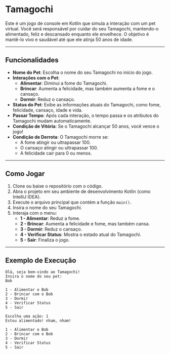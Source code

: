 # Tamagochi

Este é um jogo de console em Kotlin que simula a interação com um pet virtual. Você será responsável por cuidar do seu Tamagochi, mantendo-o alimentado, feliz e descansado enquanto ele envelhece. O objetivo é mantê-lo vivo e saudável até que ele atinja 50 anos de idade.

---

## Funcionalidades

- **Nome do Pet**: Escolha o nome do seu Tamagochi no início do jogo.
- **Interações com o Pet**:
  - **Alimentar**: Diminui a fome do Tamagochi.
  - **Brincar**: Aumenta a felicidade, mas também aumenta a fome e o cansaço.
  - **Dormir**: Reduz o cansaço.
- **Status do Pet**: Exibe as informações atuais do Tamagochi, como fome, felicidade, cansaço, idade e vida.
- **Passar Tempo**: Após cada interação, o tempo passa e os atributos do Tamagochi mudam automaticamente.
- **Condição de Vitória**: Se o Tamagochi alcançar 50 anos, você vence o jogo!
- **Condição de Derrota**: O Tamagochi morre se:
  - A fome atingir ou ultrapassar 100.
  - O cansaço atingir ou ultrapassar 100.
  - A felicidade cair para 0 ou menos.

---

## Como Jogar

1. Clone ou baixe o repositório com o código.
2. Abra o projeto em seu ambiente de desenvolvimento Kotlin (como IntelliJ IDEA).
3. Execute o arquivo principal que contém a função `main()`.
4. Insira o nome do seu Tamagochi.
5. Interaja com o menu:
   - **1 - Alimentar**: Reduz a fome.
   - **2 - Brincar**: Aumenta a felicidade e fome, mas também cansa.
   - **3 - Dormir**: Reduz o cansaço.
   - **4 - Verificar Status**: Mostra o estado atual do Tamagochi.
   - **5 - Sair**: Finaliza o jogo.

---

## Exemplo de Execução

```plaintext
Olá, seja bem-vindo ao Tamagochi!
Insira o nome do seu pet:
Bob

1 - Alimentar o Bob
2 - Brincar com o Bob
3 - Dormir
4 - Verificar Status
5 - Sair

Escolha uma ação: 1
Estou alimentado! nham, nham!

1 - Alimentar o Bob
2 - Brincar com o Bob
3 - Dormir
4 - Verificar Status
5 - Sair

